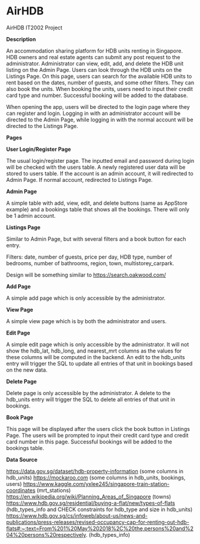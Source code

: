 # AirHDB
AirHDB IT2002 Project

**Description**

An accommodation sharing platform for HDB units renting in Singapore. HDB owners and real estate agents can submit any post request to the administrator. Administrator can view, edit, add, and delete the HDB unit listing on the Admin Page. Users can look through the HDB units on the Listings Page. On this page, users can search for the available HDB units to rent based on the dates, number of guests, and some other filters. They can also book the units. When booking the units, users need to input their credit card type and number. Successful booking will be added to the database.

When opening the app, users will be directed to the login page where they can register and login. Logging in with an administrator account will be directed to the Admin Page, while logging in with the normal account will be directed to the Listings Page. 

**Pages**

**User Login/Register Page**

The usual login/register page. The inputted email and password during login will be checked with the users table. A newly registered user data will be stored to users table. If the account is an admin account, it will redirected to Admin Page. If normal account, redirected to Listings Page.

**Admin Page**

A simple table with add, view, edit, and delete buttons (same as AppStore example) and a bookings table that shows all the bookings. There will only be 1 admin account.

**Listings Page**

Similar to Admin Page, but with several filters and a book button for each entry.

Filters: date, number of guests, price per day, HDB type, number of bedrooms, number of bathrooms, region, town, multistorey_carpark.

Design will be something similar to https://search.oakwood.com/

**Add Page**

A simple add page which is only accessible by the administrator.

**View Page**

A simple view page which is by both the administrator and users.

**Edit Page**

A simple edit page which is only accessible by the administrator. It will not show the hdb_lat, hdb_long, and nearest_mrt columns as the values for these columns will be computed in the backend. An edit to the hdb_units entry will trigger the SQL to update all entries of that unit in bookings based on the new data.

**Delete Page**

Delete page is only accessible by the administrator. A delete to the hdb_units entry will trigger the SQL to delete all entries of that unit in bookings.

**Book Page**

This page will be displayed after the users click the book button in Listings Page. The users will be prompted to input their credit card type and credit card number in this page. Successful bookings will be added to the bookings table.

**Data Source**

https://data.gov.sg/dataset/hdb-property-information (some columns in hdb_units)
https://mockaroo.com (some columns in hdb_units, bookings, users)
https://www.kaggle.com/yxlee245/singapore-train-station-coordinates (mrt_stations)
https://en.wikipedia.org/wiki/Planning_Areas_of_Singapore (towns)
https://www.hdb.gov.sg/residential/buying-a-flat/new/types-of-flats (hdb_types_info and CHECK constraints for hdb_type and size in hdb_units)
https://www.hdb.gov.sg/cs/infoweb/about-us/news-and-publications/press-releases/revised-occupancy-cap-for-renting-out-hdb-flats#:~:text=From%201%20May%202018%2C%20the,persons%20and%204%20persons%20respectively. (hdb_types_info)
